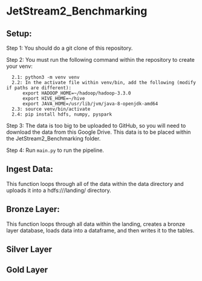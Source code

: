 # JetStream2_Benchmarking

## Setup:

Step 1: You should do a git clone of this repository. 

Step 2: You must run the following command within the repository to create your venv:
```
  2.1: python3 -m venv venv
  2.2: In the activate file within venv/bin, add the following (modify if paths are different): 
      export HADOOP_HOME=~/hadoop/hadoop-3.3.0 
      export HIVE_HOME=~/hive
      export JAVA_HOME=/usr/lib/jvm/java-8-openjdk-amd64
  2.3: source venv/bin/activate
  2.4: pip install hdfs, numpy, pyspark
```

Step 3: The data is too big to be uploaded to GitHub, so you will need to download the data from this Google Drive. This data is to be placed within the JetStream2_Benchmarking folder.

Step 4: Run `main.py` to run the pipeline. 


## Ingest Data:

This function loops through all of the data within the data directory and uploads it into a hdfs:///landing/ directory.

## Bronze Layer:

This function loops through all data within the landing, creates a bronze layer database, loads data into a dataframe, and then writes it to the tables. 

## Silver Layer

## Gold Layer

